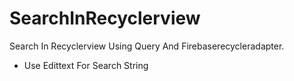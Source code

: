 # SearchInRecyclerview
Search In Recyclerview Using Query And Firebaserecycleradapter.
- Use Edittext For Search String
